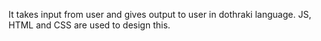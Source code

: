 It takes input from user and gives output to user in dothraki language. JS, HTML and CSS are used to design this.
